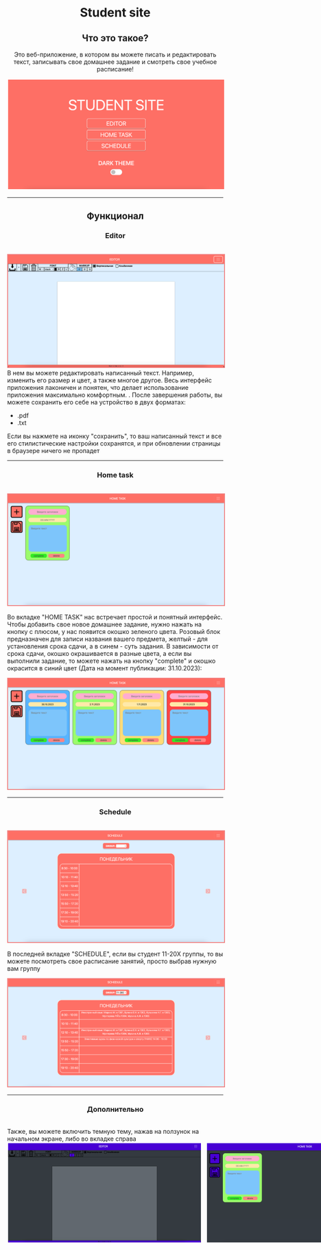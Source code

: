 <h1 align="center">Student site</h1>
<h2 align="center">Что это такое?</h2>
<p align="center"> Это веб-приложение, в котором вы можете писать и редактировать текст, записывать свое домашнее задание и смотреть свое учебное расписание! </p>
<img src="assets/readme/startScreen.png" alt="Image 1" style="border: 2px solid white">
<hr>
<h2 align="center">Функционал</h2>
<h3 align="center">Editor</h3><br>
<img src="assets/readme/editor.png" alt="Image 1" style="border: 2px solid lightcoral">
В нем вы можете редактировать написанный текст. Например, изменить его размер и цвет, а также многое другое.  Весь интерфейс приложения лаконичен и понятен, что делает использование приложения максимально комфортным.
. После завершения работы, вы можете сохранить его себе на устройство в двух форматах:

- .pdf
- .txt


Если вы нажмете на иконку "сохранить", то ваш написанный текст и все его стилистические настройки сохранятся, и при обновлении страницы в браузере ничего не пропадет
<hr>
<h3 align="center">Home task</h3><br>
<img src="assets/readme/start_homeTask.png" alt="Image 1" style="border: 2px solid lightcoral">

Во вкладке "HOME TASK" нас встречает простой и понятный интерфейс. Чтобы добавить свое новое домашнее задание, нужно нажать на кнопку с плюсом, у нас появится окошко зеленого цвета.
Розовый блок предназначен для записи названия вашего предмета, желтый - для установления срока сдачи, а в синем - суть задания.
В зависимости от срока сдачи, окошко окрашивается в разные цвета, а если вы выполнили задание, то можете нажать на кнопку "complete" и окошко окрасится в синий цвет (Дата на момент публикации: 31.10.2023):

<img src="assets/readme/color_task.png" alt="Image 1" style="border: 2px solid lightcoral">
<hr>
<h3 align="center">Schedule</h3><br>
<img src="assets/readme/schedule.png" alt="Image 1" style="border: 2px solid lightcoral">

В последней вкладке "SCHEDULE", если вы студент 11-20X группы, то вы можете посмотреть свое расписание занятий, просто выбрав нужную вам группу

<img src="assets/readme/schedule_205.png" alt="Image 1" style="border: 2px solid lightcoral">
<hr>
<h3 align="center">Дополнительно</h3><br>
Также, вы можете включить темную тему, нажав на ползунок на начальном экране, либо во вкладке справа

<div style="display: flex">
    <img src="assets/readme/editor_dark.png" alt="Image 1" style="width: 450px; margin-right: 10px; border: 2px solid white">
    <img src="assets/readme/homeTask_dark.png" alt="Image 2" style="width: 450px; margin-right: 10px; border: 2px solid white">
    <img src="assets/readme/schedule_dark.png" alt="Image 3" style="width: 450px; margin-right: 10px; border: 2px solid white">
</div>